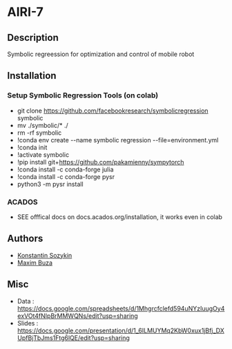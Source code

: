 # AIRI-7


## Description

Symbolic regreession for optimization and control of mobile robot

## Installation

### Setup Symbolic Regression Tools (on colab)
- git clone https://github.com/facebookresearch/symbolicregression symbolic
- mv ./symbolic/* ./
- rm -rf symbolic
- !conda env create --name symbolic regression --file=environment.yml
- !conda init
- !activate symbolic
- !pip install git+https://github.com/pakamienny/sympytorch
- !conda install -c conda-forge julia
- !conda install -c conda-forge pysr
- python3 -m pysr install

### ACADOS

- SEE offfical docs on docs.acados.org/installation, it works even in colab


## Authors

- [Konstantin Sozykin](https://github.com/gogolgrind)
- [Maxim Buza](https://github.com/MReborn)

## Misc

- Data : https://docs.google.com/spreadsheets/d/1Mhgrcfclefd594uNYzIuugOy4exVOt4fNIpBrMMWQNs/edit?usp=sharing
- Slides : https://docs.google.com/presentation/d/1_6ILMUYMq2KbW0xux1jBfj_DXUpfBjTbJms1Ftg6lQE/edit?usp=sharing
